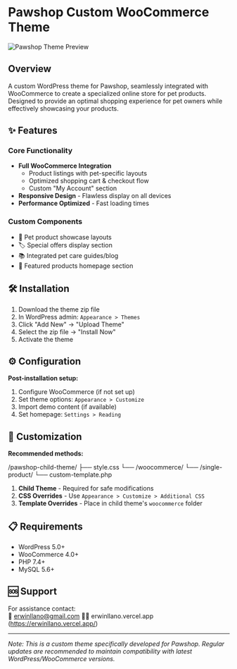 # Pawshop Custom WooCommerce Theme

![Pawshop Theme Preview](https://example.com/path-to-preview-image.jpg)

## Overview

A custom WordPress theme for Pawshop, seamlessly integrated with WooCommerce to create a specialized online store for pet products. Designed to provide an optimal shopping experience for pet owners while effectively showcasing your products.

## ✨ Features

### Core Functionality

- **Full WooCommerce Integration**
  - Product listings with pet-specific layouts
  - Optimized shopping cart & checkout flow
  - Custom "My Account" section
- **Responsive Design** - Flawless display on all devices
- **Performance Optimized** - Fast loading times

### Custom Components

- 🐾 Pet product showcase layouts
- 🏷️ Special offers display section
- 📚 Integrated pet care guides/blog
- 🎯 Featured products homepage section

## 🛠️ Installation

1. Download the theme zip file
2. In WordPress admin: `Appearance > Themes`
3. Click "Add New" → "Upload Theme"
4. Select the zip file → "Install Now"
5. Activate the theme

## ⚙️ Configuration

**Post-installation setup:**

1. Configure WooCommerce (if not set up)
2. Set theme options: `Appearance > Customize`
3. Import demo content (if available)
4. Set homepage: `Settings > Reading`

## 🎨 Customization

**Recommended methods:**

/pawshop-child-theme/
├── style.css
└── /woocommerce/
└── /single-product/
└── custom-template.php

1. **Child Theme** - Required for safe modifications
2. **CSS Overrides** - Use `Appearance > Customize > Additional CSS`
3. **Template Overrides** - Place in child theme's `woocommerce` folder

## 📋 Requirements

- WordPress 5.0+
- WooCommerce 4.0+
- PHP 7.4+
- MySQL 5.6+

## 🆘 Support

For assistance contact:  
📧 erwinllano@gmail.com
🐱‍🏍 erwinllano.vercel.app (https://erwinllano.vercel.app/)

---

_Note: This is a custom theme specifically developed for Pawshop. Regular updates are recommended to maintain compatibility with latest WordPress/WooCommerce versions._
